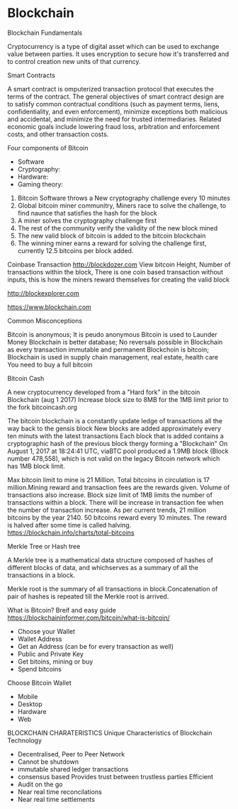 # Blockchain
Blockchain Fundamentals

Cryptocurrency is a type of digital asset which can be used to exchange value between parties.
It uses encryption to secure how it's transferred and to control creation new units of that currency.

Smart Contracts

A smart contract is omputerized transaction protocol that executes the terms of the contract.
The general objectives of smart contract design are to satisfy common contractual conditions (such as payment terms, liens, confidentiality, and even enforcement), minimize exceptions both malicious and accidental, and minimize the need for trusted intermediaries. 
Related economic goals include lowering fraud loss, arbitration and enforcement costs, and other transaction costs.

Four components of Bitcoin
- Software 
- Cryptography: 
- Hardware: 
- Gaming theory: 

1) Bitcoin Software throws a New cryptography challenge every 10 minutes
2) Global bitcoin miner communitry, Miners race to solve the challenge, to find naunce that satisfies the hash for the block
3) A miner solves the cryptography challenge first
4) The rest of the community verify the validity of the new block mined
5) The new valid block of bitcoin is added to the bitcoin blockchain
6) The winning miner earns a reward for solving the challenge first, currently 12.5 bitcoins per block added.

Coinbase Transaction
http://blockdozer.com
View bitcoin Height, Number of transactions within the block,
There is one coin based transaction without inputs, this is how the miners reward themselves for creating the valid block

http://blockexplorer.com

https://www.blockchain.com

Common Misconceptions

Bitcoin is anonymous; It is peudo anonymous
Bitcoin is used to Launder Money
Blockchain is better database; No reversals possible in Blockchain as every transaction immutable and permanent
Blockchoin is bitcoin; Blockchain is used in supply chain management, real estate, health care
You need to buy a full bitcoin


Bitcoin Cash

 A new cryptocurrency developed from a "Hard fork" in the bitcoin Blockchain (aug 1 2017)
 Increase block size to 8MB for the 1MB limit prior to the fork
 bitcoincash.org

The bitcoin blockchain is a constantly update ledge of transactions all the way back to the gensis block
New blocks are added approximately every ten minuts with the latest transactions
Each block that is added contains a cryptographic hash of the previous block thergy forming a "Blockchain"
On August 1, 2017 at 18:24:41 UTC, viaBTC pool produced a 1.9MB block (Block number 478,558), which is not valid on the legacy Bitcoin network which has 1MB block limit.

Max bitcoin limit to mine is 21 Million. Total bitcoins in circulation is 17 million.Mining reward and transaction fees are the rewards given. Volume of transactions also increase. Block size limit of 1MB limits the number of transactions within a block. There will be increase in transaction fee when the number of transaction increase. As per current trends, 21 million bitcoins by the year 2140. 50 bitcoins reward every 10 minutes. The reward is halved after some time is called halving.
https://blockchain.info/charts/total-bitcoins

Merkle Tree or Hash tree

A Merkle tree is a mathematical data structure composed of hashes of different blocks of data, and whichserves as a summary of all the transactions in a block.

Merkle root is the summary of all transactions in block.Concatenation of pair of hashes is repeated till the Merkle root is arrived.


What is Bitcoin? Breif and easy guide
https://blockchaininformer.com/bitcoin/what-is-bitcoin/
- Choose your Wallet
- Wallet Address
- Get an Address (can be for every transaction as well)
- Public and Private Key
- Get bitoins, mining or buy
- Spend bitcoins

Choose Bitcoin Wallet
- Mobile
- Desktop
- Hardware
- Web


BLOCKCHAIN CHARATERISTICS
Unique Characteristics of Blockchain Technology
- Decentralised, Peer to Peer Network
- Cannot be shutdown
- immutable shared ledger transactions
- consensus based
Provides trust between trustless parties
Efficient
- Audit on the go
- Near real time reconcilations
- Near real time  settlements

